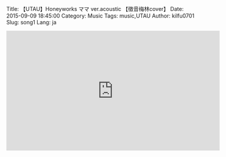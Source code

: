 Title: 【UTAU】Honeyworks ママ ver.acoustic 【徵音梅林cover】
Date: 2015-09-09 18:45:00
Category: Music
Tags: music,UTAU
Author: kilfu0701
Slug: song1
Lang: ja

<div>
  <!--div class="sub-lead-title">【UTAU】Honeyworks ママ ver.acoustic 【徵音梅林cover】</div-->
  <div class="video-container">
    <iframe width="560" height="315" src="https://www.youtube.com/embed/vL9MW28bIJI" frameborder="0" allowfullscreen></iframe>
  </div>
</div>
